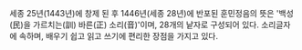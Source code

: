 세종 25년(1443년)에 창제 된 후 1446년(세종 28년)에 반포된 훈민정음의 뜻은 '백성(民)을 가르치는(訓) 바른(正) 소리(音)'이며, 28개의 낱자로 구성되어 있다. 소리글자에 속하며, 배우기 쉽고 읽고 쓰기에 편리한 장점을 가지고 있다.
